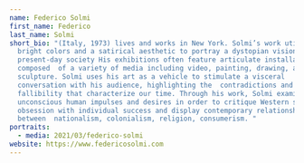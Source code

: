 ```yaml
---
name: Federico Solmi
first_name: Federico
last_name: Solmi
short_bio: "(Italy, 1973) lives and works in New York. Solmi’s work utilizes
  bright colors and a satirical aesthetic to portray a dystopian vision  of our
  present-day society His exhibitions often feature articulate installations
  composed  of a variety of media including video, painting, drawing, and
  sculpture. Solmi uses his art as a vehicle to stimulate a visceral
  conversation with his audience, highlighting the  contradictions and
  fallibility that characterize our time. Through his work, Solmi examines
  unconscious human impulses and desires in order to critique Western society's
  obsession with individual success and display contemporary relationships
  between  nationalism, colonialism, religion, consumerism. "
portraits:
  - media: 2021/03/federico-solmi
website: https://www.federicosolmi.com
---
```

